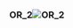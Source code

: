 ### OR_2![OR_2](https://user-images.githubusercontent.com/116869307/214144026-378fb776-128a-41b0-ad4c-4d23d70d12d0.png)
